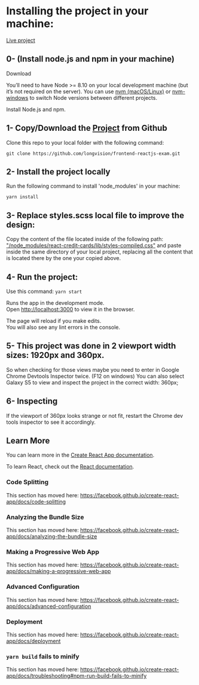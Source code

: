 # Installing the project in your machine:

[Live project](https://longvision.github.io/frontend-reactjs-exam/)

## 0- (Install node.js and npm in your machine)

Download

You’ll need to have Node >= 8.10 on your local development machine (but it’s not required on the server). You can use [nvm (macOS/Linux)](https://github.com/nvm-sh/nvm#installation) or [nvm-windows](https://github.com/coreybutler/nvm-windows#node-version-manager-nvm-for-windows) to switch Node versions between different projects.

Install Node.js and npm.

## 1- Copy/Download the [Project](https://github.com/longvision/frontend-reactjs-exam) from Github

Clone this repo to your local folder with the following command:

`git clone https://github.com/longvision/frontend-reactjs-exam.git`

## 2- Install the project locally

Run the following command to install 'node_modules' in your machine:

`yarn install`

## 3- Replace styles.scss local file to improve the design:

Copy the content of the file located inside of the following path: ["/node_modules/react-credit-cards/lib/styles-compiled.css"](https://github.com/longvision/frontend-reactjs-exam/blob/master/node_modules/react-credit-cards/lib/styles-compiled.css) and paste inside the same directory of your local project, replacing all the content that is located there by the one your copied above.

## 4- Run the project:

Use this command:
`yarn start`

Runs the app in the development mode.<br />
Open [http://localhost:3000](http://localhost:3000) to view it in the browser.

The page will reload if you make edits.<br />
You will also see any lint errors in the console.

## 5- This project was done in 2 viewport width sizes: 1920px and 360px.

So when checking for those views maybe you need to enter in Google Chrome Devtools Inspector twice. (F12 on windows)
You can also select Galaxy S5 to view and inspect the project in the correct width: 360px;

## 6- Inspecting

If the viewport of 360px looks strange or not fit, restart the Chrome dev tools inspector to see it accordingly.

## Learn More

You can learn more in the [Create React App documentation](https://facebook.github.io/create-react-app/docs/getting-started).

To learn React, check out the [React documentation](https://reactjs.org/).

### Code Splitting

This section has moved here: https://facebook.github.io/create-react-app/docs/code-splitting

### Analyzing the Bundle Size

This section has moved here: https://facebook.github.io/create-react-app/docs/analyzing-the-bundle-size

### Making a Progressive Web App

This section has moved here: https://facebook.github.io/create-react-app/docs/making-a-progressive-web-app

### Advanced Configuration

This section has moved here: https://facebook.github.io/create-react-app/docs/advanced-configuration

### Deployment

This section has moved here: https://facebook.github.io/create-react-app/docs/deployment

### `yarn build` fails to minify

This section has moved here: https://facebook.github.io/create-react-app/docs/troubleshooting#npm-run-build-fails-to-minify

```

```
